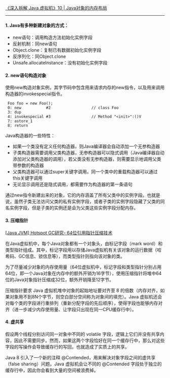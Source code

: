[《深入拆解 Java 虚拟机》10 | Java对象的内存布局](https://time.geekbang.org/column/article/13081)

---

#### 1. Java有多种新建对象的方式：
- new语句：调用构造方法初始化实例字段
- 反射机制：同new语句
- Object.clone：复制已有数据初始化实例字段
- 反序列化：同Object.clone
- Unsafe.allocateInstance：没有初始化实例字段

#### 2. new语句构造对象
使用new构造对象实例，其字节码中包含用来请求内存的new指令，以及用来调用构造器的invokespecial指令。
```
 Foo foo = new Foo();
 0: new           #2                  // class Foo
 3: dup
 4: invokespecial #3                  // Method "<init>":()V
 7: astore_1
 8: return
```
Java构造器的一些特性：
- 如果一个类没有定义任何构造器，则Java编译器会自动添加一个无参构造器
- 子类构造器需要调用父类构造器，无参构造器可以隐式调用（Java编译器自动添加对父类构造器的调用），若父类没有无参构造器，则需要显示地调用父类带参数的构造器
- 父类构造器可以通过super关键字调用，同一个类中的重载构造器可以通过this关键字调用
- 无论显示调用还是隐式调用，都需要作为构造器的第一条语句

通过new指令新建出来的对象，它的内存涵盖了所有父类中的实例字段。也就是说，虽然子类无法访问父类的私有实例字段，或者子类的实例字段隐藏了父类的同名实例字段，但是子类的实例还是会为父类这些实例字段分配内存。

#### 3. 压缩指针
[[Java JVM] Hotspot GC研究- 64位引用指针压缩技术](https://blog.csdn.net/lqp276/article/details/52231261)

在Java虚拟机中，每个Java对象都有一个对象头，由标记字段（mark word）和类型指针组成。其中，标记字段用以存储Java虚拟机有关该对象的运行数据（哈希码、GC信息、锁信息等），而类型指针则指向该对象的类。

为了尽量减少对象的内存使用量（64位虚拟机中，标记字段和类型指针分别占用64位，即一个Java对象在内存中的额外开销为16字节），使用压缩指针将堆中64位的Java对象指针压缩成32位，额外开销降至12字节。

压缩指针要求 Java 虚拟机堆中对象的起始地址要对齐至 8 的倍数（内存对齐，如果对象用不到8N个字节，则空白部分空间称为对象间的填充）。Java 虚拟机还会对每个类的字段进行重排列（重新分配字段的先后顺序），使得字段也能够内存对齐（进一步减少内存使用量、让字段只出现在同一CPU缓存行中）。

#### 4. 虚共享
假设两个线程分别访问同一对象中不同的 volatile 字段，逻辑上它们并没有共享内容，因此不需要同步。然而，如果这两个字段恰好在同一个缓存行中，那么对这些字段的写操作会导致缓存行的写回，也就造成了实质上的共享。

Java 8 引入了一个新的注释 @Contended，用来解决对象字段之间的虚共享（false sharing）问题。Java 虚拟机会让不同的 @Contended 字段处于独立的缓存行中，因此你会看到大量的空间被浪费掉。


